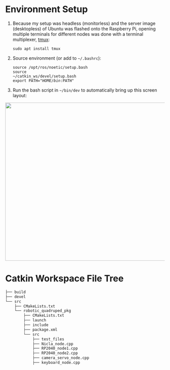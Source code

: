 # Environment Setup

1. Because my setup was headless (monitorless) and the server image (desktopless) of Ubuntu was flashed onto the Raspberry Pi, opening multiple terminals for different nodes was done with a terminal multiplexer, [tmux](https://github.com/tmux/tmux/wiki):

    <code>sudo apt install tmux</code>

2. Source environment (or add to <code>~/.bashrc</code>):

    <code>source /opt/ros/noetic/setup.bash</code> </br>
    <code>source ~/catkin_ws/devel/setup.bash</code> </br>
    <code>export PATH="$HOME/bin:$PATH"</code>
    

3. Run the bash script in <code>~/bin/dev</code> to automatically bring up this screen layout:

<img src="https://github.com/jchoi2507/catkin_ws/blob/main/bin/Screenshot%202023-04-26%20at%203.11.01%20PM.png" width="750" height="500">

# Catkin Workspace File Tree
```bash
├── build
├── devel
└── src
    ├── CMakeLists.txt
    └── robotic_quadruped_pkg
        ├── CMakeLists.txt
        ├── launch
        ├── include
        ├── package.xml
        └── src
            ├── test_files
            ├── Nicla_node.cpp
            ├── RP2040_node1.cpp
            ├── RP2040_node2.cpp
            ├── camera_servo_node.cpp
            ├── keyboard_node.cpp
```
